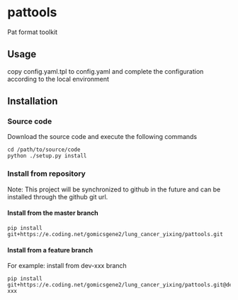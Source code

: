 # pattools

Pat format toolkit

## Usage

copy config.yaml.tpl to config.yaml and complete the configuration according to the local environment

## Installation

### Source code

Download the source code and execute the following commands

``` 
cd /path/to/source/code
python ./setup.py install
```

### Install from repository

Note: This project will be synchronized to github in the future and can be installed through the github git url.

#### Install from the master branch

```
pip install git+https://e.coding.net/gomicsgene2/lung_cancer_yixing/pattools.git
```

#### Install from a feature branch

For example: install from dev-xxx branch

```shell
pip install git+https://e.coding.net/gomicsgene2/lung_cancer_yixing/pattools.git@dev-xxx
```
